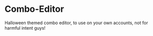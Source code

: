# Combo-Editor


Halloween themed combo editor, to use on your own accounts, not for harmful intent guys!
